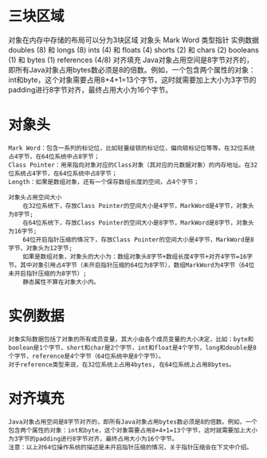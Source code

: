 # 三块区域
对象在内存中存储的布局可以分为3块区域
        对象头
            Mark Word
            类型指针
        实例数据
            doubles (8) 和 longs (8)
            ints (4) 和 floats (4)
            shorts (2) 和 chars (2)
            booleans (1) 和 bytes (1)
            references (4/8)
        对齐填充
            Java对象占用空间是8字节对齐的，即所有Java对象占用bytes数必须是8的倍数。例如，一个包含两个属性的对象：int和byte，这个对象需要占用8+4+1=13个字节，这时就需要加上大小为3字节的padding进行8字节对齐，最终占用大小为16个字节。


# 对象头
    Mark Word：包含一系列的标记位，比如轻量级锁的标记位，偏向锁标记位等等。在32位系统占4字节，在64位系统中占8字节；
    Class Pointer：用来指向对象对应的Class对象（其对应的元数据对象）的内存地址。在32位系统占4字节，在64位系统中占8字节；
    Length：如果是数组对象，还有一个保存数组长度的空间，占4个字节；

    对象头占用空间大小
        在32位系统下，存放Class Pointer的空间大小是4字节，MarkWord是4字节，对象头为8字节;
        在64位系统下，存放Class Pointer的空间大小是8字节，MarkWord是8字节，对象头为16字节;
        64位开启指针压缩的情况下，存放Class Pointer的空间大小是4字节，MarkWord是8字节，对象头为12字节;
        如果是数组对象，对象头的大小为：数组对象头8字节+数组长度4字节+对齐4字节=16字节。其中对象引用占4字节（未开启指针压缩的64位为8字节），数组MarkWord为4字节（64位未开启指针压缩的为8字节）;
        静态属性不算在对象大小内。


# 实例数据
    对象实际数据包括了对象的所有成员变量，其大小由各个成员变量的大小决定，比如：byte和boolean是1个字节，short和char是2个字节，int和float是4个字节，long和double是8个字节，reference是4个字节（64位系统中是8个字节）。
    对于reference类型来说，在32位系统上占用4bytes, 在64位系统上占用8bytes。

# 对齐填充
    Java对象占用空间是8字节对齐的，即所有Java对象占用bytes数必须是8的倍数。例如，一个包含两个属性的对象：int和byte，这个对象需要占用8+4+1=13个字节，这时就需要加上大小为3字节的padding进行8字节对齐，最终占用大小为16个字节。
    注意：以上对64位操作系统的描述是未开启指针压缩的情况，关于指针压缩会在下文中介绍。


